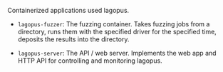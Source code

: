 Containerized applications used lagopus.

- `lagopus-fuzzer`: The fuzzing container. Takes fuzzing jobs from a directory,
  runs them with the specified driver for the specified time, deposits the
  results into the directory.

- `lagopus-server`: The API / web server. Implements the web app and HTTP API
  for controlling and monitoring lagopus.
